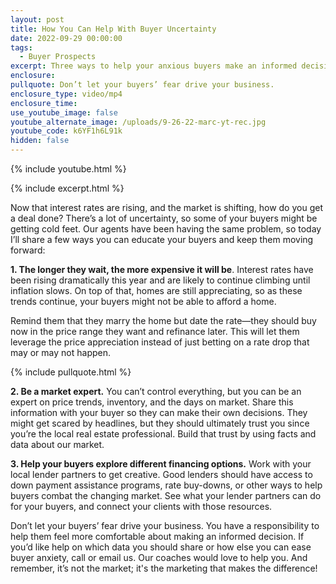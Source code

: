 ```yaml
---
layout: post
title: How You Can Help With Buyer Uncertainty
date: 2022-09-29 00:00:00
tags:
  - Buyer Prospects
excerpt: Three ways to help your anxious buyers make an informed decision.
enclosure:
pullquote: Don’t let your buyers’ fear drive your business.
enclosure_type: video/mp4
enclosure_time:
use_youtube_image: false
youtube_alternate_image: /uploads/9-26-22-marc-yt-rec.jpg
youtube_code: k6YF1h6L91k
hidden: false
---
```

{% include youtube.html %}

{% include excerpt.html %}

Now that interest rates are rising, and the market is shifting, how do you get a deal done? There’s a lot of uncertainty, so some of your buyers might be getting cold feet. Our agents have been having the same problem, so today I’ll share a few ways you can educate your buyers and keep them moving forward:

**1\. The longer they wait, the more expensive it will be**. Interest rates have been rising dramatically this year and are likely to continue climbing until inflation slows. On top of that, homes are still appreciating, so as these trends continue, your buyers might not be able to afford a home.&nbsp;

Remind them that they marry the home but date the rate—they should buy now in the price range they want and refinance later. This will let them leverage the price appreciation instead of just betting on a rate drop that may or may not happen.

{% include pullquote.html %}

**2\. Be a market expert.** You can’t control everything, but you can be an expert on price trends, inventory, and the days on market. Share this information with your buyer so they can make their own decisions. They might get scared by headlines, but they should ultimately trust you since you’re the local real estate professional. Build that trust by using facts and data about our market.

**3\. Help your buyers explore different financing options.** Work with your local lender partners to get creative. Good lenders should have access to down payment assistance programs, rate buy-downs, or other ways to help buyers combat the changing market. See what your lender partners can do for your buyers, and connect your clients with those resources.&nbsp;

Don’t let your buyers’ fear drive your business. You have a responsibility to help them feel more comfortable about making an informed decision. If you’d like help on which data you should share or how else you can ease buyer anxiety, call or email us. Our coaches would love to help you. And remember, it’s not the market; it's the marketing that makes the difference\!